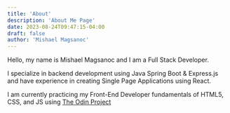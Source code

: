```yaml
---
title: 'About'
description: 'About Me Page'
date: 2023-08-24T09:47:15-04:00
draft: false
author: 'Mishael Magsanoc'
---
```


Hello, my name is Mishael Magsanoc and I am a Full Stack Developer.

I specialize in backend development using Java Spring Boot & Express.js and have experience in creating Single Page Applications using React.

I am currently practicing my Front-End Developer fundamentals of HTML5, CSS, and JS using [The Odin Project](https://www.theodinproject.com/)

